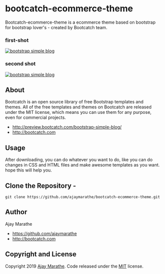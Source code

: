 # bootcatch-ecommerce-theme
Bootcatch-ecommerce-theme is a ecommerce theme based on bootstrap for bootstrap lover's - created by Bootcatch team.

### first-shot
[![bootstrap simple blog](http://preview.bootcatch.com/bootstrap-simple-blog/img/blog.png)](http://preview.bootcatch.com/bootstrap-simple-blog/)

### second shot
[![bootstrap simple blog](http://preview.bootcatch.com/bootstrap-simple-blog/img/blog-post.png)](http://preview.bootcatch.com/bootstrap-simple-blog/)


## About

Bootcatch is an open source library of free Bootstrap templates and themes. All of the free templates and themes on Bootcatch are released under the MIT license, which means you can use them for any purpose, even for commercial projects.

* http://preview.bootcatch.com/bootstrap-simple-blog/
* http://bootcatch.com

## Usage

After downloading, you can do whatever you want to do, like you can do changes in CSS and HTML files and make awesome templates as you want.
hope this will help you.

## Clone the Repository -

`git clone https://github.com/ajaymarathe/bootcatch-ecommerce-theme.git  `

## Author

Ajay Marathe

+ https://github.com/ajaymarathe
+ http://bootcatch.com

## Copyright and License

Copyright 2019 [Ajay Marathe](https://github.com/ajaymarathe). Code released under the [MIT](https://github.com/ajaymarathe/bootstrap-simple-blog/blob/master/LICENSE) license.

